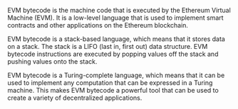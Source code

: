EVM bytecode is the machine code that is executed by the Ethereum Virtual Machine (EVM). It is a low-level language that is used to implement smart contracts and other applications on the Ethereum blockchain.

EVM bytecode is a stack-based language, which means that it stores data on a stack. The stack is a LIFO (last in, first out) data structure. EVM bytecode instructions are executed by popping values off the stack and pushing values onto the stack.

EVM bytecode is a Turing-complete language, which means that it can be used to implement any computation that can be expressed in a Turing machine. This makes EVM bytecode a powerful tool that can be used to create a variety of decentralized applications.